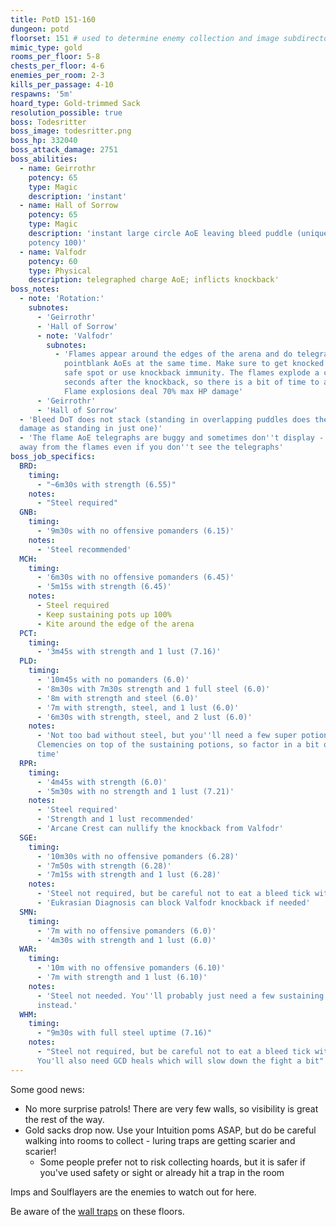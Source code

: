 ```yaml
---
title: PotD 151-160
dungeon: potd
floorset: 151 # used to determine enemy collection and image subdirectory
mimic_type: gold
rooms_per_floor: 5-8
chests_per_floor: 4-6
enemies_per_room: 2-3
kills_per_passage: 4-10
respawns: '5m'
hoard_type: Gold-trimmed Sack
resolution_possible: true
boss: Todesritter
boss_image: todesritter.png
boss_hp: 332040
boss_attack_damage: 2751
boss_abilities:
  - name: Geirrothr
    potency: 65
    type: Magic
    description: 'instant'
  - name: Hall of Sorrow
    potency: 65
    type: Magic
    description: 'instant large circle AoE leaving bleed puddle (unique DoT
    potency 100)'
  - name: Valfodr
    potency: 60
    type: Physical
    description: telegraphed charge AoE; inflicts knockback'
boss_notes:
  - note: 'Rotation:'
    subnotes:
      - 'Geirrothr'
      - 'Hall of Sorrow'
      - note: 'Valfodr'
        subnotes:
          - 'Flames appear around the edges of the arena and do telegraphed
            pointblank AoEs at the same time. Make sure to get knocked into a
            safe spot or use knockback immunity. The flames explode a couple
            seconds after the knockback, so there is a bit of time to adjust.
            Flame explosions deal 70% max HP damage'
      - 'Geirrothr'
      - 'Hall of Sorrow'
  - 'Bleed DoT does not stack (standing in overlapping puddles does the same
  damage as standing in just one)'
  - 'The flame AoE telegraphs are buggy and sometimes don''t display - stay
  away from the flames even if you don''t see the telegraphs'
boss_job_specifics:
  BRD:
    timing:
      - "~6m30s with strength (6.55)"
    notes:
      - "Steel required"
  GNB:
    timing:
      - '9m30s with no offensive pomanders (6.15)'
    notes:
      - 'Steel recommended'
  MCH:
    timing:
      - '6m30s with no offensive pomanders (6.45)'
      - '5m15s with strength (6.45)'
    notes:
      - Steel required
      - Keep sustaining pots up 100%
      - Kite around the edge of the arena
  PCT:
    timing:
      - '3m45s with strength and 1 lust (7.16)'
  PLD:
    timing:
      - '10m45s with no pomanders (6.0)'
      - '8m30s with 7m30s strength and 1 full steel (6.0)'
      - '8m with strength and steel (6.0)'
      - '7m with strength, steel, and 1 lust (6.0)'
      - '6m30s with strength, steel, and 2 lust (6.0)'
    notes:
      - 'Not too bad without steel, but you''ll need a few super potions and
      Clemencies on top of the sustaining potions, so factor in a bit of extra
      time'
  RPR:
    timing:
      - '4m45s with strength (6.0)'
      - '5m30s with no strength and 1 lust (7.21)'
    notes:
      - 'Steel required'
      - 'Strength and 1 lust recommended'
      - 'Arcane Crest can nullify the knockback from Valfodr'
  SGE:
    timing:
      - '10m30s with no offensive pomanders (6.28)'
      - '7m50s with strength (6.28)'
      - '7m15s with strength and 1 lust (6.28)'
    notes:
      - 'Steel not required, but be careful not to eat a bleed tick without it'
      - 'Eukrasian Diagnosis can block Valfodr knockback if needed'
  SMN:
    timing:
      - '7m with no offensive pomanders (6.0)'
      - '4m30s with strength and 1 lust (6.0)'
  WAR:
    timing:
      - '10m with no offensive pomanders (6.10)'
      - '7m with strength and 1 lust (6.10)'
    notes:
      - 'Steel not needed. You''ll probably just need a few sustaining potions
      instead.'
  WHM:
    timing:
      - "9m30s with full steel uptime (7.16)"
    notes:
      - "Steel not required, but be careful not to eat a bleed tick without it.
      You'll also need GCD heals which will slow down the fight a bit"
---
```


Some good news:

* No more surprise patrols! There are very few walls, so visibility is great
  the rest of the way.
* Gold sacks drop now. Use your Intuition poms ASAP, but do be careful walking
  into rooms to collect - luring traps are getting scarier and scarier!
  * Some people prefer not to risk collecting hoards, but it is safer if you've
    used safety or sight or already hit a trap in the room

Imps and Soulflayers are the enemies to watch out for here.

Be aware of the [wall traps](/pages/wall_traps.html#potd-151-199) on these floors.
